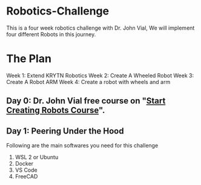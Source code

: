 # Robotics-Challenge
This is a four week robotics challenge with Dr. John Vial, We will implement four different Robots in this journey.

# The Plan
Week 1: Extend KRYTN Robotics
Week 2: Create A Wheeled Robot
Week 3: Create A Robot ARM
Week 4: Create a robot with wheels and arm

## Day 0: Dr. John Vial free course on "[Start Creating Robots Course](https://github.com/johnny555/start-creating-robots-email/tree/main/course)".


## Day 1: Peering Under the Hood
Following are the main softwares you need for this challenge 
1. WSL 2 or Ubuntu
2. Docker
3. VS Code
4. FreeCAD